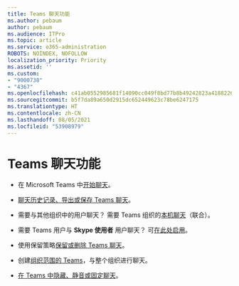 ```yaml
---
title: Teams 聊天功能
ms.author: pebaum
author: pebaum
ms.audience: ITPro
ms.topic: article
ms.service: o365-administration
ROBOTS: NOINDEX, NOFOLLOW
localization_priority: Priority
ms.assetid: ''
ms.custom:
- "9000738"
- "4367"
ms.openlocfilehash: c41ab0552985681f14090cc049f8bd77b8b49242823a418822674cd21dea0f77
ms.sourcegitcommit: b5f7da89a650d2915dc652449623c78be6247175
ms.translationtype: HT
ms.contentlocale: zh-CN
ms.lasthandoff: 08/05/2021
ms.locfileid: "53908979"
---
```

# <a name="teams-chat-functionality"></a>Teams 聊天功能

- 在 Microsoft Teams 中[开始聊天](https://support.office.com/article/start-a-chat-in-teams-0c71b32b-c050-4930-a887-5afbe742b3d8)。

- [聊天历史记录、导出或保存 Teams 聊天](https://docs.microsoft.com/alchemyinsights/chat-history-in-microsoft-teams)。

- 需要与其他组织中的用户聊天？ 需要 Teams 组织的[本机聊天](https://docs.microsoft.com/microsoftteams/native-chat-for-external-users)（联合）。

- 需要 Teams 用户与 **Skype 使用者** 用户聊天？ 可[在此处启用](https://docs.microsoft.com/microsoftteams/manage-external-access#step-1---enable-your-organization-to-communicate-with-another-teams-organization)。 

- 使用保留策略[保留或删除 Teams 聊天](https://docs.microsoft.com/microsoftteams/retention-policies)。

- 创建[组织范围的 Teams](https://docs.microsoft.com/microsoftteams/create-an-org-wide-team)，与整个组织进行聊天。

- [在 Teams 中隐藏、静音或固定聊天](https://support.office.com/article/hide-mute-or-pin-a-chat-in-teams-9aee02ef-713d-495b-8a73-9762d8e4b066)。
